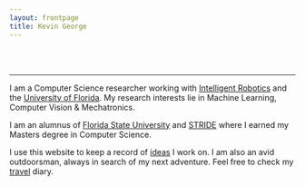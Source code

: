 ```yaml
---
layout: frontpage
title: Kevin George
---
```

<br/>
<br/>

---
I am a Computer Science researcher working with [Intelligent Robotics](https://intelligentrobotics.org) and the [University of Florida](http://www.reef.ufl.edu). My research interests lie in Machine Learning, Computer Vision & Mechatronics. 


I am an alumnus of [Florida State University](http://www.cs.fsu.edu) and [STRIDE](http://www.eng.fsu.edu/stride) where I earned my Masters degree in Computer Science. 


I use this website to keep a record of [ideas](pages/recent.html) I work on.
I am also an avid outdoorsman, always in search of my next adventure. Feel free to check my [travel](pages/travel.html) diary.  
